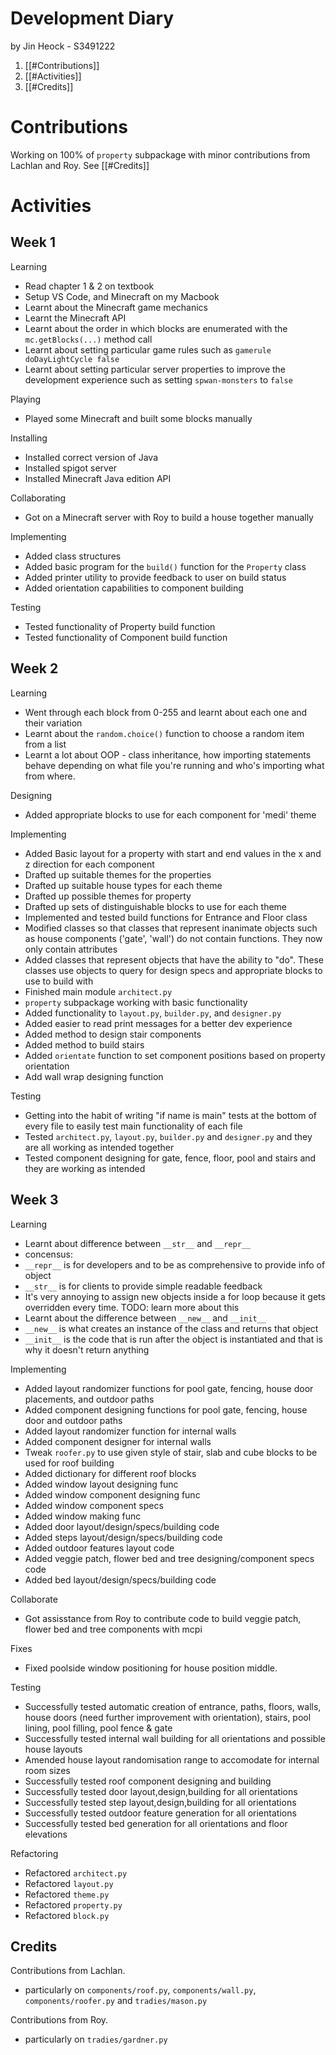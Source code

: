 # Development Diary

by Jin Heock - S3491222

1. [[#Contributions]]
2. [[#Activities]]
3. [[#Credits]]

# Contributions
Working on 100% of `property` subpackage with minor contributions from Lachlan and Roy. See [[#Credits]]

# Activities

## Week 1

Learning
 - Read chapter 1 & 2 on textbook
 - Setup VS Code, and Minecraft on my Macbook
 - Learnt about the Minecraft game mechanics
 - Learnt the Minecraft API
 - Learnt about the order in which blocks are enumerated with the `mc.getBlocks(...)` method call
 - Learnt about setting particular game rules such as `gamerule doDayLightCycle false`
 - Learnt about setting particular server properties to improve the development experience such as setting
	  `spwan-monsters` to `false`

Playing
 - Played some Minecraft and built some blocks manually

Installing
 - Installed correct version of Java
 - Installed spigot server
 - Installed Minecraft Java edition API

Collaborating
 - Got on a Minecraft server with Roy to build a house together manually

Implementing
 - Added class structures
 - Added basic program for the `build()` function for the `Property` class
 - Added printer utility to provide feedback to user on build status
 - Added orientation capabilities to component building

Testing
 - Tested functionality of Property build function
 - Tested functionality of Component build function

## Week 2

Learning
 - Went through each block from 0-255 and learnt about each one and their variation
 - Learnt about the `random.choice()` function to choose a random item from a list
 - Learnt a lot about OOP - class inheritance, how importing statements behave depending on what file you're running and who's importing what from where.

Designing
 - Added appropriate blocks to use for each component for 'medi' theme

Implementing
 - Added Basic layout for a property with start and end values in the x and z direction for each component
 - Drafted up suitable themes for the properties
 - Drafted up suitable house types for each theme
 - Drafted up possible themes for property
 - Drafted up sets of distinguishable blocks to use for each theme
 - Implemented and tested build functions for Entrance and Floor class
 - Modified classes so that classes that represent inanimate objects such as house components ('gate', 'wall') do not contain functions. They now only contain attributes
 - Added classes that represent objects that have the ability to "do". These classes use objects to query for design specs and appropriate blocks to use to build with
 - Finished main module `architect.py`
 - `property` subpackage working with basic functionality
 - Added functionality to `layout.py`, `builder.py`, and `designer.py`
 - Added easier to read print messages for a better dev experience
 - Added method to design stair components
 - Added method to build stairs
 - Added `orientate` function to set component positions based on property orientation
 - Add wall wrap designing function

Testing
 - Getting into the habit of writing "if name is main" tests at the bottom of every file to easily test main functionality of each file
 - Tested `architect.py`, `layout.py`, `builder.py` and `designer.py` and they are all working as intended together
 - Tested component designing for gate, fence, floor, pool and stairs and they are working as intended

## Week 3

Learning
 - Learnt about difference between `__str__` and `__repr__`
  - concensus:
   - `__repr__` is for developers and to be as comprehensive to provide info of object
   - `__str__` is for clients to provide simple readable feedback
 - It's very annoying to assign new objects inside a for loop because it gets overridden every time. TODO: learn more about this
 - Learnt about the difference between `__new__` and `__init__`
  - `__new__` is what creates an instance of the class and returns that object
  - `__init__` is the code that is run after the object is instantiated and that is why it doesn't return anything

Implementing
 - Added layout randomizer functions for pool gate, fencing, house door placements, and outdoor paths
 - Added component designing functions for pool gate, fencing, house door and outdoor paths
 - Added layout randomizer function for internal walls
 - Added component designer for internal walls
 - Tweak `roofer.py` to use given style of stair, slab and cube blocks to be used for roof building
 - Added dictionary for different roof blocks
 - Added window layout designing func
 - Added window component designing func
 - Added window component specs
 - Added window making func
 - Added door layout/design/specs/building code
 - Added steps layout/design/specs/building code
 - Added outdoor features layout code
 - Added veggie patch, flower bed and tree designing/component specs code
 - Added bed layout/design/specs/building code
 
Collaborate
 - Got assisstance from Roy to contribute code to build veggie patch, flower bed and tree components with mcpi

Fixes
 - Fixed poolside window positioning for house position middle.
 
Testing
 - Successfully tested automatic creation of entrance, paths, floors, walls, house doors (need further improvement with orientation), stairs, pool lining, pool filling, pool fence & gate
 - Successfully tested internal wall building for all orientations and possible house layouts
 - Amended house layout randomisation range to accomodate for internal room sizes
 - Successfully tested roof component designing and building
 - Successfully tested door layout,design,building for all orientations
 - Successfully tested step layout,design,building for all orientations
 - Successfully tested outdoor feature generation for all orientations
 - Successfully tested bed generation for all orientations and floor elevations
 
 Refactoring
  - Refactored `architect.py`
  - Refactored `layout.py`
  - Refactored `theme.py`
  - Refactored `property.py`
  - Refactored `block.py`

## Credits
Contributions from Lachlan.
 - particularly on `components/roof.py`, `components/wall.py`, `components/roofer.py` and `tradies/mason.py`

Contributions from Roy.
 - particularly on `tradies/gardner.py`